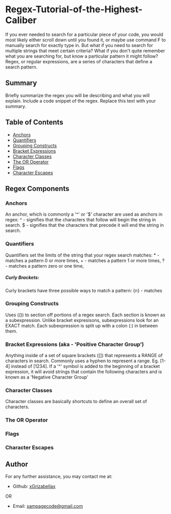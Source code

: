 # Regex-Tutorial-of-the-Highest-Caliber

If you ever needed to search for a particular piece of your code, you would most likely either scroll down until you found it, or maybe use command F to manually search for exactly type in. But what if you need to search for multiple strings that meet certain criteria? What if you don't quite remember what you are searching for, but know a particular pattern it might follow? Regex, or regular expressions, are a series of characters that define a search pattern.

## Summary

Briefly summarize the regex you will be describing and what you will explain. Include a code snippet of the regex. Replace this text with your summary.

## Table of Contents

- [Anchors](#anchors)
- [Quantifiers](#quantifiers)
- [Grouping Constructs](#grouping-constructs)
- [Bracket Expressions](#bracket-expressions)
- [Character Classes](#character-classes)
- [The OR Operator](#the-or-operator)
- [Flags](#flags)
- [Character Escapes](#character-escapes)

## Regex Components

### Anchors
An anchor, which is commonly a '^' or '\$' character are used as anchors in regex:
^ - signifies that the characters that follow will begin the string in search.
$ - signifies that the characters that precede it will end the string in search.

### Quantifiers
Quantifiers set the limits of the string that your regex search matches:
\* - matches a pattern 0 or more times,
\+ - matches a pattern 1 or more times,
? - matches a pattern zero or one time,
##### Curly Brackets:
Curly brackets have three possible ways to match a pattern:
{n} - matches 

### Grouping Constructs
Uses (()) to section off portions of a regex search. Each section is known as a subexpression. Unlike bracket expresisons, subexpressions look for an EXACT match. Each subexpression is split up with a colon (:) in between them.
### Bracket Expressions (aka - 'Positive Character Group')
Anything inside of a set of square brackets ([]) that represents a RANGE of characters in search. Commonly uses a hyphen to represent a range. Eg. [1-4] instead of [1234].
If a '^' symbol is added to the beginning of a bracket expression, it will avoid strings that contain the following characters and is known as a 'Negative Character Group'


### Character Classes
Character classes are basically shortcuts to define an overall set of characters.

### The OR Operator

### Flags

### Character Escapes

## Author

  For any further assistance, you may contact me at:

  * Github: [xGrizabellax](<https://github.com/xGrizabellax>)

  OR

  * Email: sampagecode@gmail.com
